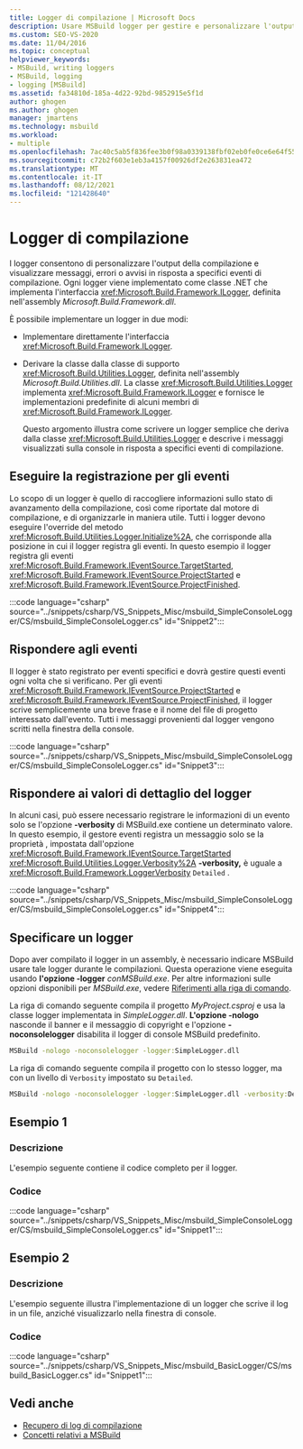 ```yaml
---
title: Logger di compilazione | Microsoft Docs
description: Usare MSBuild logger per gestire e personalizzare l'output della compilazione e visualizzare messaggi, errori o avvisi in risposta a eventi di compilazione specifici.
ms.custom: SEO-VS-2020
ms.date: 11/04/2016
ms.topic: conceptual
helpviewer_keywords:
- MSBuild, writing loggers
- MSBuild, logging
- logging [MSBuild]
ms.assetid: fa34810d-185a-4d22-92bd-9852915e5f1d
author: ghogen
ms.author: ghogen
manager: jmartens
ms.technology: msbuild
ms.workload:
- multiple
ms.openlocfilehash: 7ac40c5ab5f836fee3b0f98a0339138fbf02eb0fe0ce6e64f552f9c8e5c86a18
ms.sourcegitcommit: c72b2f603e1eb3a4157f00926df2e263831ea472
ms.translationtype: MT
ms.contentlocale: it-IT
ms.lasthandoff: 08/12/2021
ms.locfileid: "121428640"
---
```

# <a name="build-loggers"></a>Logger di compilazione

I logger consentono di personalizzare l'output della compilazione e visualizzare messaggi, errori o avvisi in risposta a specifici eventi di compilazione. Ogni logger viene implementato come classe .NET che implementa l'interfaccia <xref:Microsoft.Build.Framework.ILogger>, definita nell'assembly *Microsoft.Build.Framework.dll*.

È possibile implementare un logger in due modi:

- Implementare direttamente l'interfaccia <xref:Microsoft.Build.Framework.ILogger>.
- Derivare la classe dalla classe di supporto <xref:Microsoft.Build.Utilities.Logger>, definita nell'assembly *Microsoft.Build.Utilities.dll*. La classe <xref:Microsoft.Build.Utilities.Logger> implementa <xref:Microsoft.Build.Framework.ILogger> e fornisce le implementazioni predefinite di alcuni membri di <xref:Microsoft.Build.Framework.ILogger>.

  Questo argomento illustra come scrivere un logger semplice che deriva dalla classe <xref:Microsoft.Build.Utilities.Logger> e descrive i messaggi visualizzati sulla console in risposta a specifici eventi di compilazione.

## <a name="register-for-events"></a>Eseguire la registrazione per gli eventi

Lo scopo di un logger è quello di raccogliere informazioni sullo stato di avanzamento della compilazione, così come riportate dal motore di compilazione, e di organizzarle in maniera utile. Tutti i logger devono eseguire l'override del metodo <xref:Microsoft.Build.Utilities.Logger.Initialize%2A>, che corrisponde alla posizione in cui il logger registra gli eventi. In questo esempio il logger registra gli eventi <xref:Microsoft.Build.Framework.IEventSource.TargetStarted>, <xref:Microsoft.Build.Framework.IEventSource.ProjectStarted> e <xref:Microsoft.Build.Framework.IEventSource.ProjectFinished>.

:::code language="csharp" source="../snippets/csharp/VS_Snippets_Misc/msbuild_SimpleConsoleLogger/CS/msbuild_SimpleConsoleLogger.cs" id="Snippet2":::

## <a name="respond-to-events"></a>Rispondere agli eventi

Il logger è stato registrato per eventi specifici e dovrà gestire questi eventi ogni volta che si verificano. Per gli eventi <xref:Microsoft.Build.Framework.IEventSource.ProjectStarted> e <xref:Microsoft.Build.Framework.IEventSource.ProjectFinished>, il logger scrive semplicemente una breve frase e il nome del file di progetto interessato dall'evento. Tutti i messaggi provenienti dal logger vengono scritti nella finestra della console.

:::code language="csharp" source="../snippets/csharp/VS_Snippets_Misc/msbuild_SimpleConsoleLogger/CS/msbuild_SimpleConsoleLogger.cs" id="Snippet3":::

## <a name="respond-to-logger-verbosity-values"></a>Rispondere ai valori di dettaglio del logger

In alcuni casi, può essere necessario registrare le informazioni di un evento solo se l'opzione **-verbosity** di MSBuild.exe contiene un determinato valore. In questo esempio, il gestore eventi registra un messaggio solo se la proprietà , impostata dall'opzione <xref:Microsoft.Build.Framework.IEventSource.TargetStarted> <xref:Microsoft.Build.Utilities.Logger.Verbosity%2A> **-verbosity,** è uguale a <xref:Microsoft.Build.Framework.LoggerVerbosity> `Detailed` .

:::code language="csharp" source="../snippets/csharp/VS_Snippets_Misc/msbuild_SimpleConsoleLogger/CS/msbuild_SimpleConsoleLogger.cs" id="Snippet4":::

## <a name="specify-a-logger"></a>Specificare un logger

Dopo aver compilato il logger in un assembly, è necessario indicare MSBuild usare tale logger durante le compilazioni. Questa operazione viene eseguita usando **l'opzione -logger** *conMSBuild.exe*. Per altre informazioni sulle opzioni disponibili per *MSBuild.exe*, vedere [Riferimenti alla riga di comando](../msbuild/msbuild-command-line-reference.md).

La riga di comando seguente compila il progetto *MyProject.csproj* e usa la classe logger implementata in *SimpleLogger.dll*. **L'opzione -nologo** nasconde il banner e il messaggio di copyright e l'opzione **-noconsolelogger** disabilita il logger di console MSBuild predefinito.

```cmd
MSBuild -nologo -noconsolelogger -logger:SimpleLogger.dll
```

La riga di comando seguente compila il progetto con lo stesso logger, ma con un livello di `Verbosity` impostato su `Detailed`.

```cmd
MSBuild -nologo -noconsolelogger -logger:SimpleLogger.dll -verbosity:Detailed
```

## <a name="example-1"></a>Esempio 1

### <a name="description"></a>Descrizione

L'esempio seguente contiene il codice completo per il logger.

### <a name="code"></a>Codice

:::code language="csharp" source="../snippets/csharp/VS_Snippets_Misc/msbuild_SimpleConsoleLogger/CS/msbuild_SimpleConsoleLogger.cs" id="Snippet1":::

## <a name="example-2"></a>Esempio 2

### <a name="description"></a>Descrizione

L'esempio seguente illustra l'implementazione di un logger che scrive il log in un file, anziché visualizzarlo nella finestra di console.

### <a name="code"></a>Codice

:::code language="csharp" source="../snippets/csharp/VS_Snippets_Misc/msbuild_BasicLogger/CS/msbuild_BasicLogger.cs" id="Snippet1":::

## <a name="see-also"></a>Vedi anche

- [Recupero di log di compilazione](../msbuild/obtaining-build-logs-with-msbuild.md)
- [Concetti relativi a MSBuild](../msbuild/msbuild-concepts.md)
